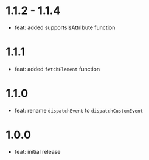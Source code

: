 # 1.1.2 - 1.1.4
* feat: added supportsIsAttribute function

# 1.1.1
* feat: added `fetchElement` function

# 1.1.0
* feat: rename `dispatchEvent` to `dispatchCustomEvent` 

# 1.0.0
* feat: initial release
